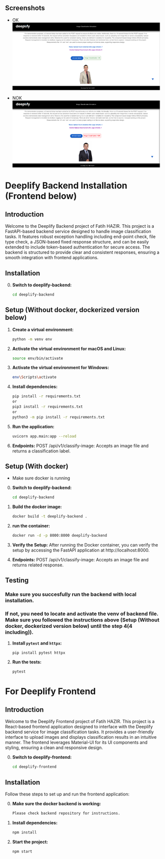 ## Screenshots

- OK
![OK screenshot](/screenshots/OK.png)

- NOK
![NOK screenshot](/screenshots/NOK.png)

# Deeplify Backend Installation (Frontend below)

## Introduction

Welcome to the Deeplify Backend project of Fatih HAZIR. This project is a FastAPI-based backend service designed to handle image classification tasks. It features robust exception handling including end-point check, file type check, a JSON-based fixed response structure, and can be easily extended to include token-based authentication for secure access. The backend is structured to provide clear and consistent responses, ensuring a smooth integration with frontend applications.

## Installation

0. **Switch to deeplify-backend:**
   ```bash 
   cd deeplify-backend

## Setup (Without docker, dockerized version below)

1. **Create a virtual environment:**
   ```bash
   python -m venv env

2. **Activate the virtual environment for macOS and Linux:**
   ```bash
   source env/bin/activate

3. **Activate the virtual environment for Windows:**
   ```bash
   env\Scripts\activate

4. **Install dependencies:**
   ```bash
   pip install -r requirements.txt
   or
   pip3 install -r requirements.txt
   or
   python3 -m pip install -r requirements.txt

5. **Run the application:**
   ```bash
   uvicorn app.main:app --reload

5. **Endpoints:**
   POST /api/v1/classify-image: Accepts an image file and returns a classification label.


## Setup (With docker)
- Make sure docker is running

0. **Switch to deeplify-backend:**
   ```bash 
   cd deeplify-backend

1. **Build the docker image:**
   ```bash
   docker build -t deeplify-backend .

2. **run the container:**
   ```bash
   docker run -d -p 8000:8000 deeplify-backend

3. **Verify the Setup:**
   After running the Docker container, you can verify the setup by accessing the FastAPI application at http://localhost:8000.


4. **Endpoints:**
   POST /api/v1/classify-image: Accepts an image file and returns related response.


## Testing

### Make sure you succesfully run the backend with local installation.
 
### If not, you need to locate and activate the venv of backend file. Make sure you followed the instructions above (Setup (Without docker, dockerized version below) until the step 4(4 including)).

1. **Install `pytest` and `httpx`:**
   ```bash
   pip install pytest httpx

2. **Run the tests:**
   ```bash
   pytest

# For Deeplify Frontend

## Introduction

Welcome to the Deeplify Frontend project of Fatih HAZIR. This project is a React-based frontend application designed to interface with the Deeplify backend service for image classification tasks. It provides a user-friendly interface to upload images and displays classification results in an intuitive manner. The frontend leverages Material-UI for its UI components and styling, ensuring a clean and responsive design.

0. **Switch to deeplify-frontend:**
   ```bash
   cd deeplify-frontend

## Installation

Follow these steps to set up and run the frontend application:

0. **Make sure the docker backend is working:**
   ```bash
   Please check backend repository for instructions.

1. **Install dependencies:**
   ```bash
   npm install

2. **Start the project:**
   ```bash
   npm start
   
